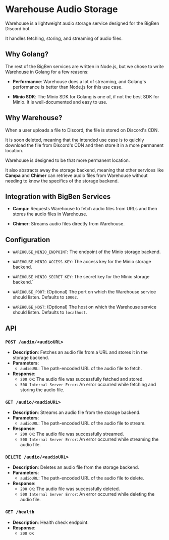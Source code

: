 # Warehouse Audio Storage

Warehouse is a lightweight audio storage service designed for the BigBen Discord bot.

It handles fetching, storing, and streaming of audio files.

## Why Golang?

The rest of the BigBen services are written in Node.js, but we chose to write Warehouse in Golang for a few reasons:

- **Performance**: Warehouse does a lot of streaming, and Golang's performance is better than Node.js for this use case.

- **Minio SDK**: The Minio SDK for Golang is one of, if not the best SDK for Minio. It is well-documented and easy to use.

## Why Warehouse?

When a user uploads a file to Discord, the file is stored on Discord's CDN.

It is soon deleted, meaning that the intended use case is to quickly download the file from Discord's CDN and then store it in a more permanent location.

Warehouse is designed to be that more permanent location.

It also abstracts away the storage backend, meaning that other services like **Campa** and **Chimer** can retrieve audio files from Warehouse without needing to know the specifics of the storage backend.

## Integration with BigBen Services

- **Campa**: Requests Warehouse to fetch audio files from URLs and then stores the audio files in Warehouse.

- **Chimer**: Streams audio files directly from Warehouse.

## Configuration

- `WAREHOUSE_MINIO_ENDPOINT`: The endpoint of the Minio storage backend.

- `WAREHOUSE_MINIO_ACCESS_KEY`: The access key for the Minio storage backend.

- `WAREHOUSE_MINIO_SECRET_KEY`: The secret key for the Minio storage backend.`

- `WAREHOUSE_PORT`: (Optional) The port on which the Warehouse service should listen. Defaults to `10002`.

- `WAREHOUSE_HOST`: (Optional) The host on which the Warehouse service should listen. Defaults to `localhost`.

## API

### `POST /audio/<audioURL>`

- **Description**: Fetches an audio file from a URL and stores it in the storage backend.
- **Parameters**:
  - `audioURL`: The path-encoded URL of the audio file to fetch.
- **Response**:
  - `200 OK`: The audio file was successfully fetched and stored.
  - `500 Internal Server Error`: An error occurred while fetching and storing the audio file.

### `GET /audio/<audioURL>`

- **Description**: Streams an audio file from the storage backend.
- **Parameters**:
  - `audioURL`: The path-encoded URL of the audio file to stream.
- **Response**:
  - `200 OK`: The audio file was successfully streamed.
  - `500 Internal Server Error`: An error occurred while streaming the audio file.

### `DELETE /audio/<audioURL>`

- **Description**: Deletes an audio file from the storage backend.
- **Parameters**:
  - `audioURL`: The path-encoded URL of the audio file to delete.
- **Response**:
  - `200 OK`: The audio file was successfully deleted.
  - `500 Internal Server Error`: An error occurred while deleting the audio file.

### `GET /health`

- **Description**: Health check endpoint.
- **Response**:
  - `200 OK`
